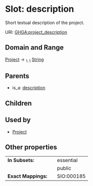 
# Slot: description


Short textual description of the project.

URI: [GHGA:project_description](https://w3id.org/GHGA/project_description)


## Domain and Range

[Project](Project.md) &#8594;  <sub>1..1</sub> [String](types/String.md)

## Parents

 *  is_a: [description](description.md)

## Children


## Used by

 * [Project](Project.md)

## Other properties

|  |  |  |
| --- | --- | --- |
| **In Subsets:** | | essential |
|  | | public |
| **Exact Mappings:** | | SIO:000185 |

